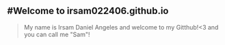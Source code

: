 #Welcome to irsam022406.github.io
---
 >My name is Irsam Daniel Angeles and welcome to my Gitthub!<3
and you can call me "Sam"!
